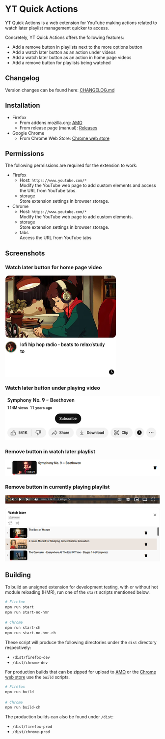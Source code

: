 # YT Quick Actions

YT Quick Actions is a web extension for YouTube making actions related to watch later playlist management quicker
to access.

Concretely, YT Quick Actions offers the following features:

- Add a remove button in playlists next to the more options button
- Add a watch later button as an action under videos
- Add a watch later button as an action in home page videos
- Add a remove button for playlists being watched

## Changelog

Version changes can be found here: [CHANGELOG.md](./CHANGELOG.md)

## Installation

- Firefox
  - From addons.mozilla.org: [AMO](https://addons.mozilla.org/en-US/firefox/addon/yt-quick-actions/)
  - From release page (manual): [Releases](https://github.com/Compile-Time/yt-quick-actions/releases)
- Google Chrome
  - From Chrome Web Store:
    [Chrome web store](https://chrome.google.com/webstore/detail/yt-quick-actions/lopaoogidddnpogjngfhbaklhdecmcii)

## Permissions

The following permissions are required for the extension to work:

- Firefox
  - Host: `https://www.youtube.com/*`
    <br>Modify the YouTube web page to add custom elements and access the URL from YouTube tabs.
  - storage
    <br>Store extension settings in browser storage.
- Chrome
  - Host: `https://www.youtube.com/*`
    <br>Modify the YouTube web page to add custom elements.
  - storage
    <br>Store extension settings in browser storage.
  - tabs
    <br>Access the URL from YouTube tabs

## Screenshots

### Watch later button for home page video

![Home page watch later button](documentation/images/home_page_sample.png "Home page watch later button")

### Watch later button under playing video

![Watch later button under playing video](documentation/images/video_watch_later_sample.png "Watch later button under playing video")

### Remove button in watch later playlist

![Remove button in watch later playlist](documentation/images/watch_later_remove_sample.png "Remove button in watch later playlist")

### Remove button in currently playing playlist

![Remove button in currently playing playlist](documentation/images/watching_playlist_remove_sample.png "Remove button in currently playing playlist")

## Building

To build an unsigned extension for development testing, with or without hot
module reloading (HMR), run one of the `start` scripts mentioned below.

```sh
# Firefox
npm run start
npm run start-no-hmr

# Chrome
npm run start-ch
npm run start-no-hmr-ch
```

These script will produce the following directories under the `dist` directory
respectively:

- `/dist/firefox-dev`
- `/dist/chrome-dev`

For production builds that can be zipped for upload to [AMO](https://addons.mozilla.org/en-US/firefox/) or the
[Chrome web store](https://chrome.google.com/webstore/category/extensions) use the `build` scripts.

```sh
# Firefox
npm run build

# Chrome
npm run build-ch
```

The production builds can also be found under `/dist`:

- `/dist/firefox-prod`
- `/dist/chrome-prod`
